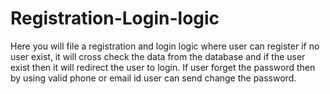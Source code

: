 # Registration-Login-logic
Here you will file a registration and login logic where user can register if no user exist, it will cross check the data from the database and if the user exist then it will redirect the user to login. If user forget the password then by using valid phone or email id user can send change the password.
